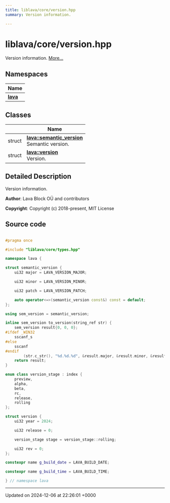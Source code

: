 ```yaml
---
title: liblava/core/version.hpp
summary: Version information. 

---
```


# liblava/core/version.hpp

Version information.  [More...](#detailed-description)

## Namespaces

| Name           |
| -------------- |
| **[lava](/_doxybook/Namespaces/namespacelava.md)**  |

## Classes

|                | Name           |
| -------------- | -------------- |
| struct | **[lava::semantic_version](/_doxybook/Classes/structlava_1_1semantic__version.md)** <br>Semantic version.  |
| struct | **[lava::version](/_doxybook/Classes/structlava_1_1version.md)** <br>Version.  |

## Detailed Description

Version information. 

**Author**: Lava Block OÜ and contributors 

**Copyright**: Copyright (c) 2018-present, MIT License 



## Source code

```cpp

#pragma once

#include "liblava/core/types.hpp"

namespace lava {

struct semantic_version {
    ui32 major = LAVA_VERSION_MAJOR;

    ui32 minor = LAVA_VERSION_MINOR;

    ui32 patch = LAVA_VERSION_PATCH;

    auto operator<=>(semantic_version const&) const = default;
};

using sem_version = semantic_version;

inline sem_version to_version(string_ref str) {
    sem_version result{0, 0, 0};
#ifdef _WIN32
    sscanf_s
#else
    sscanf
#endif
        (str.c_str(), "%d.%d.%d", &result.major, &result.minor, &result.patch);
    return result;
}

enum class version_stage : index {
    preview,
    alpha,
    beta,
    rc,
    release,
    rolling
};

struct version {
    ui32 year = 2024;

    ui32 release = 0;

    version_stage stage = version_stage::rolling;

    ui32 rev = 0;
};

constexpr name g_build_date = LAVA_BUILD_DATE;

constexpr name g_build_time = LAVA_BUILD_TIME;

} // namespace lava
```


-------------------------------

Updated on 2024-12-06 at 22:26:01 +0000
